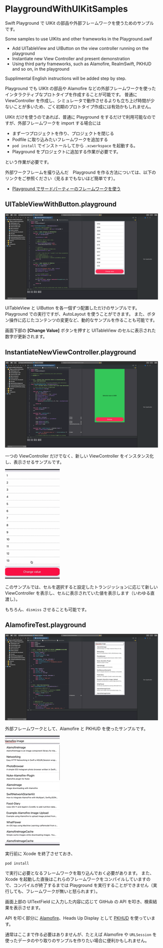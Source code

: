 # PlaygroundWithUIKitSamples
Swift Playground で UIKit の部品や外部フレームワークを使うためのサンプルです。

Some samples to use UIKits and other frameworks in the Playground.swif

- Add UITableView and UIButton on the view controller running on the playground
- Instantiate new View Controller and present demonstration
- Using third party frameworks, such as Alamofire, RealmSwift, PKHUD and so on, in the playground

Supplimental English instructions will be added step by step.

Playground でも UIKIt の部品や Alamofire などの外部フレームワークを使ったインタラクティブなプロトタイプを作成することが可能です。
普通に ViewController を作成し、シミュレータで動作させるよりも立ち上げ時間が少ないことが多いため、ごく初期のプロトタイプ作成には有効かもしれません。

UIKit だけを使うのであれば、普通に Playground をするだけで利用可能なのですが、外部フレームワークを import する場合には

- まず一つプロジェクトを作り、プロジェクトを閉じる
- Podfile に取り込みたいフレームワークを追加する
- `pod install` でインストールしてから `.xcworkspace` を起動する。
- Playground をプロジェクトに追加する作業が必要です。

という作業が必要です。

外部ワークフレームを撮り込んだ　Playground を作る方法については、以下のリンクをご参照ください（見るまでもないほど簡単です）。
- [Playground でサードパーティーのフレームワークを使う](https://www.tsukubadepot.net/archives/670)

## UITableViewWithButton.playground
![画像1](/images/TableViewTest.png)

UITableView と UIButton を各一個ずつ配置しただけのサンプルです。
Playground での実行ですが、AutoLayout を使うことができます。
また、ボタン操作に応じたコンテンツの変更など、動的なサンプルを作ることも可能です。

画面下部の **[Change Value]** ボタンを押すと UITableView のセルに表示された数字が更新されます。

## InstantiateNewViewController.playground
![画像2](/images/TransitionTest.png)

一つの ViewController だけでなく、新しい ViewController をインスタンス化し、表示させるサンプルです。

![動画1](/images/Transition.gif)

このサンプルでは、セルを選択すると設定したトランジッションに応じて新しい ViewController を表示し、セルに表示されていた値を表示します（いわゆる直渡し）。

もちろん、`dismiss` させることも可能です。

## AlamofireTest.playground
![画像3](/images/AlamofireTest.png)

外部フレームワークとして、Alamofire と PKHUD を使ったサンプルです。

![動画2](/images/Alamofire.gif)

実行前に Xcode を終了させておき、

```
pod install
```

で実行に必要となるフレームワークを取り込んでおく必要があります。
また、Xcode を起動した直後はこれらのフレームワークをコンパイルしていますので、コンパイルが終了するまでは Playground を実行することができません（実行しても、フレームワークが無いと怒られます）。

画面上部の UITextField に入力した内容に応じて GitHub の API を叩き、検索結果を表示させます。

API を叩く部分に [Alamofire](https://github.com/Alamofire/Alamofire)、Heads Up Display として [PKHUD](https://github.com/pkluz/PKHUD) を使っています。

通常はここまで作る必要はありませんが、たとえば Alamofire や `URLSession` を使ったデータのやり取りのサンプルを作りたい場合に便利かもしれません。
